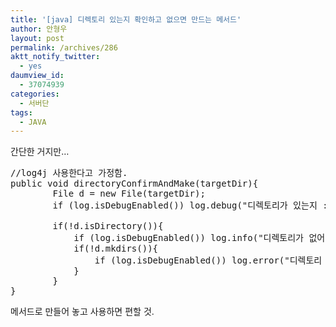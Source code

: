 ```yaml
---
title: '[java] 디렉토리 있는지 확인하고 없으면 만드는 메서드'
author: 안형우
layout: post
permalink: /archives/286
aktt_notify_twitter:
  - yes
daumview_id:
  - 37074939
categories:
  - 서버단
tags:
  - JAVA
---
```

간단한 거지만&#8230;

<pre class="brush:java">//log4j 사용한다고 가정함.
public void directoryConfirmAndMake(targetDir){
        File d = new File(targetDir);
        if (log.isDebugEnabled()) log.debug("디렉토리가 있는지 : " + d.isDirectory());

        if(!d.isDirectory()){
        	if (log.isDebugEnabled()) log.info("디렉토리가 없어서 만듭니다.");
        	if(!d.mkdirs()){
        		if (log.isDebugEnabled()) log.error("디렉토리 생성 실패. 퍼미션을 확인해야 할 거 같은데...");
        	}
        }
}
</pre>

메서드로 만들어 놓고 사용하면 편할 것.
